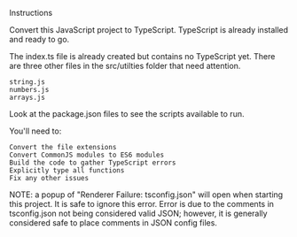 Instructions

Convert this JavaScript project to TypeScript. TypeScript is already installed and ready to go.

The index.ts file is already created but contains no TypeScript yet. There are three other files in the src/utilties folder that need attention.

    string.js
    numbers.js
    arrays.js

Look at the package.json files to see the scripts available to run.

You'll need to:

    Convert the file extensions
    Convert CommonJS modules to ES6 modules
    Build the code to gather TypeScript errors
    Explicitly type all functions
    Fix any other issues

NOTE: a popup of "Renderer Failure: tsconfig.json" will open when starting this project. It is safe to ignore this error. Error is due to the comments in tsconfig.json not being considered valid JSON; however, it is generally considered safe to place comments in JSON config files.
